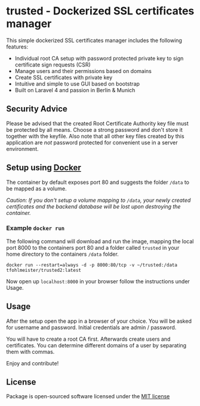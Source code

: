 # trusted - Dockerized SSL certificates manager

This simple dockerized SSL certificates manager includes the following features:
* Individual root CA setup with password protected private key to sign certificate sign requests (CSR)
* Manage users and their permissions based on domains
* Create SSL certificates with private key
* Intuitive and simple to use GUI based on bootstrap
* Built on Laravel 4 and passion in Berlin & Munich


## Security Advice

Please be advised that the created Root Certificate Authority key file must be protected by all means. Choose a strong password and don't store it together with the keyfile. Also note that all other key files created by this application are *not* password protected for convenient use in a server environment.

## Setup using  [Docker](http://docker.io)

The container by default exposes port 80 and suggests the folder `/data` to be mapped as a volume.

*Caution: If you don't setup a volume mapping to `/data`, your newly created certificates and the backend database will be lost upon destroying the container.*

### Example `docker run`
The following command will download and run the image, mapping the local port 8000 to the containers port 80 and a folder called `trusted` in your home directory to the containers `/data` folder.

    docker run --restart=always -d -p 8000:80/tcp -v ~/trusted:/data tfohlmeister/trusted2:latest

Now open up `localhost:8000` in your browser follow the instructions under Usage.

## Usage

After the setup open the app in a browser of your choice. You will be asked for username and password. Initial credentials are admin / password.

You will have to create a root CA first. Afterwards create users and certificates. You can determine different domains of a user by separating them with commas.

Enjoy and contribute!


## License

Package is open-sourced software licensed under the [MIT license](http://opensource.org/licenses/MIT)
